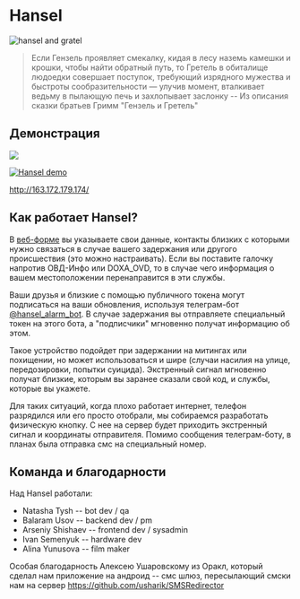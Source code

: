 # Hansel

![hansel and gratel](http://163.172.179.174/static/hansel.png)

> Если Гензель проявляет смекалку, кидая в лесу наземь камешки и крошки, чтобы найти
> обратный путь, то Гретель в обиталище людоедки совершает поступок, требующий
> изрядного мужества и быстроты сообразительности — улучив момент, вталкивает ведьму
> в пылающую печь и захлопывает заслонку -- Из описания сказки братьев Гримм "Гензель и Гретель"

## Демонстрация

![](https://sun9-53.userapi.com/c204820/v204820779/101d1/8eDaSHFgDdQ.jpg)

[![Hansel demo](http://img.youtube.com/vi/uELv9XztMr0/0.jpg)](https://www.youtube.com/watch?v=uELv9XztMr0)

http://163.172.179.174/

## Как работает Hansel?

В [веб-форме](http://163.172.179.174/) вы указываете свои данные, контакты близких
с которыми нужно связаться в случае вашего задержания или другого происшествия
(это можно настраивать). Если вы поставите галочку напротив ОВД-Инфо или DOXA_OVD,
то в случае чего информация о вашем местоположении перенаправится в эти службы.

Ваши друзья и близкие с помощью публичного токена могут подписаться на ваши обновления, 
используя телеграм-бот [@hansel_alarm_bot](http://t.me/hansel_alarm_bot). В случае
задержания вы отправляете специальный токен на этого бота,
а "подписчики" мгновенно получат информацию об этом.

Такое устройство подойдет при задержании на митингах или похищении, 
но может использоваться и шире (случаи насилия на улице, передозировки, попытки суицида).
Экстренный сигнал мгновенно получат близкие, которым вы заранее сказали свой код,
и службы, которые вы укажете.

Для таких ситуаций, когда плохо работает интернет, телефон разрядился или его просто отобрали,
мы собираемся разработать физическую кнопку. С нее на сервер будет приходить экстренный 
сигнал и координаты отправителя. 
Помимо сообщения телеграм-боту, в планах была отправка смс на специальный номер.

## Команда и благодарности
Над Hansel работали:
* Natasha Tysh -- bot dev / qa
* Balaram Usov -- backend dev / pm
* Arseniy Shishaev -- frontend dev / sysadmin
* Ivan Semenyuk -- hardware dev
* Alina Yunusova -- film maker

Особая благодарность Алексею Ушаровскому из Оракл, который
сделал нам приложение на андроид -- смс шлюз, пересылающий
смски нам на сервер
https://github.com/usharik/SMSRedirector

